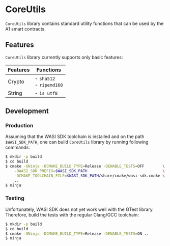 # CoreUtils

`CoreUtils` library contains standard utility functions that can be used by the A1 smart contracts.

## Features

`CoreUtils` library currently supports only basic features:

| Features | Functions   |
| -------- |-------------|
| Crypto   | - `sha512` <br/> - `ripemd160` |
| String   | - `is_utf8` |

## Development

### Production

Assuming that the WASI SDK toolchain is installed and on the path `$WASI_SDK_PATH`, one can build `CoreUtils` library by running following commands:

```sh
$ mkdir -p build
$ cd build
$ cmake -GNinja -DCMAKE_BUILD_TYPE=Release -DENABLE_TESTS=OFF        \
    -DWASI_SDK_PREFIX=$WASI_SDK_PATH                                 \
    -DCMAKE_TOOLCHAIN_FILE=$WASI_SDK_PATH/share/cmake/wasi-sdk.cmake \
    ..
$ ninja
```

### Testing

Unfortunately, WASI SDK does not yet work well with the GTest library. Therefore, build the tests with the regular Clang/GCC toolchain:

```sh
$ mkdir -p build
$ cd build
$ cmake -GNinja -DCMAKE_BUILD_TYPE=Release -DENABLE_TESTS=ON ..
$ ninja
```